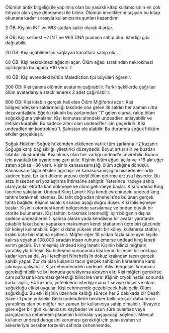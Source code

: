 Ölümün antik bilgeliği ile yapılmış olan bu yasaklı kitap kullanıcısının en çok ihtiyacı olan şeye dönüşmesi ile bilinir. Ölümün inceliklerini taşıyan bu kitap okunana kadar sırasıyla kullanıcısına şunları kazandırır. 

2 ÖB: Kişinin INT ve WIS statları kalıcı olarak 4 artar. 

8 ÖB: Kişi serbest +2 INT ve WIS DNA puanına sahip olur. İstediği gibi dağıtabilir. 

20 ÖB: Kişi uçabilmesini sağlayan kanatlara sahip olur.

60 ÖB: Kişi nekrokinezi ağacını açar. Ölüm ağacı tarafından nekrokinezi açıldığında bu ağaca +10 verir. 1

40 ÖB: Kişi evrendeki bütün Malediction tipi büyüleri öğrenir. 

300 ÖB: Kişi yanına ölümün avatarını çağırabilir. Farklı şekillerde çağrılan ölüm avatarlarıyla stack’lenerek 2 adet çağırılabilir. 

800 ÖB: Kişi kitabın gerçek hali olan Ölüm Miğiferini açar: Kişi bölgesindeyken saldırmadığı takdirde ona gelen ilk saldırı her zaman ultra dezavantajlıdır. Eğerki rakibin bu zarlarından “1” gelen olursa, rakip ölüm soğukluğuna yakalanır. Kişi komutası altındaki undeadleri anlayabilir ve iletişim kurabilir. Bu sadece zihni olan undead’ler için geçerlidir. Kişi undeadlerinin kontrolünü 1. Şahıstan ele alabilir. Bu durumda soğuk hüküm etkiler gerçekleşir. 

Soğuk Hüküm: Soğuk hükümden etkilenen varlık tüm zarlarına +2 kazanır. Soğuğa karşı bağışıklığı iyileştirici düzeydedir. Boyut artışı alır ve buzdan silahlar oluşturabilir. Kişi ölmüş olan her varlığı undead’e çevirebilir. Bunun için avantajlı bir uyandırma zarı atılır. Kişinin ölüm ağacı açılır ve +16 alır eğer zaten açıksa +36 verir. Kişinin kanasusamışlığı ölüm açlığına dönüşür. Kanasusamışlığın etkileri ağırlaşır ve kanasusamışlığını hissedenler artık sadece basit bir kan dökme arzusu değil ölüm getirme arzusu hisseder. Bu arzu hissedenleri yozlaştırma ihtimaline sahiptir. Yeterince iradeye sahip olamyanlar etrafta kan dökmeye ve ölüm getirmeye başlar. Kişi Undead King lanetine yakalanır. Undead King Laneti: Kişi kendi evrenindeki undead king tahtını bırakmak istemez. Bu taht doğrudan ninehells’de bulunan gerçek tahta bağlıdır. Kişinin sıcaklık skalası aşağı doğru düşer. Kişi iblisleşmeye başlar. Kişinin otoritesi kendi bölgesinde sarsılamaz ve ondan büyük bir otorite bulunamaz. Kişi tahtını bırakmak istemediği için bölgenin dışına sadece undeadlerini 1. şahısa alarak yada kendisine bir avatar yaratarak çıkabilir fakat bunu yaparken maksimum kendi statlarının üçte biri gücünde bir köleyi kullanabilir. Eğer ki daha yüksek statlı bir köleyi kullanırsa statları, kralın üçte biri statına eşitlenir. Miğfer eğer 10 yıldan fazla süre aynı kişide kalırsa veyahut 100.000 sıradan insan ruhunu emerse undead king laneti evrim geçirir. Evrimleşmiş Undead king laneti: Kişinin bilinci miğferin yaratılışıyla birleşir. Bu birleşme sonucunda kişi kendi bilincini bir noktaya kadar korusa da. Asıl tercihleri Ninehells’in dokuz kralından tacın gerçek sahibi yapar. Zor da olsa kullanıcı tacın gerçek sahibinin kararlarına karşı çıkmaya çalışabilir. Kişi cehennemdeki undead- iblis dengesini koruması gerektiğini bilir ve bu konuda gerekiyorsa aksiyon alır. Kişi miğferi gerekirse canı pahasına koruması gerektiği bilincine varır. Kişinin cryokinezisi sonunda kadar açılır, +4 kazanır, yetenklerin istediği mana 1 seviye düşer ve ölüm soğukluğu etkisi uygular. Kişi cehnnemde gezebilecek hale gelir. Ölüm soğukluğu: Bu etki kişinin üzerinde kaldığı sürece her 2 dakikada bir Death Save i 1 puan yükselir. Belki undeadlerle beraber belki de çok daha önce yaratılmış olan bu miğfer her zaman bir kullanıcıya sahip olmalıdır. Rivayete göre eğer bir gün kullanıcısını kaybeder ve uzun süre bulamaz veya parçalanırsa cehennem planeinin kırılmalar yaşayacağı söylenir. Mevcut kullanıcı undead dengesini koruması gerektiği için şuan avatarı ve askerleriyle beraber torzenin safında cehennemde.